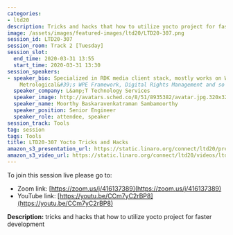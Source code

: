 ```yaml
---
categories:
- ltd20
description: Tricks and hacks that how to utilize yocto project for faster development
image: /assets/images/featured-images/ltd20/LTD20-307.png
session_id: LTD20-307
session_room: Track 2 [Tuesday]
session_slot:
  end_time: 2020-03-31 13:55
  start_time: 2020-03-31 13:30
session_speakers:
- speaker_bio: Specialized in RDK media client stack, mostly works on Westeros Compositor,
    Metrological&#39;s WPE Framework, Digital Rights Management and so on.
  speaker_company: L&amp;T Technology Services
  speaker_image: http://avatars.sched.co/8/51/8935382/avatar.jpg.320x320px.jpg?835
  speaker_name: Moorthy Baskaravenkatraman Sambamoorthy
  speaker_position: Senior Engineer
  speaker_role: attendee, speaker
session_track: Tools
tag: session
tags: Tools
title: LTD20-307 Yocto Tricks and Hacks
amazon_s3_presentation_url: https://static.linaro.org/connect/ltd20/presentations/LTD20-307-0.pdf
amazon_s3_video_url: https://static.linaro.org/connect/ltd20/videos/ltd20-307.mp4
---
```


To join this session live please go to:

*   Zoom link: [https://zoom.us/j/416137389](https://zoom.us/j/416137389)
*   YouTube link: [https://youtu.be/CCm7yC2rBP8](https://youtu.be/CCm7yC2rBP8)

**Description:**
tricks and hacks that how to utilize yocto project for faster development